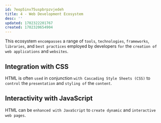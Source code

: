 ```yaml
---
id: 7eop5inv75uspbrpzvjedeh
title: 4 - Web Development Ecosystem
desc: ''
updated: 1702322201767
created: 1702320654904
---
```


This ecosystem `encompasses` a range of `tools`, `technologies`, `frameworks`, `libraries`, and `best practices` employed by developers `for` the `creation of web applications` and `websites`.

## Integration with CSS
HTML is often `used` in conjunction `with Cascading Style Sheets (CSS)` to `control` the `presentation` and `styling of` the `content`.

## Interactivity with JavaScript
HTML can be `enhanced with JavaScript` to `create dynamic` and `interactive web pages`.